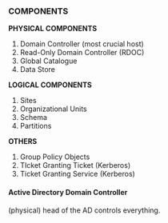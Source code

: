 <h3>COMPONENTS</h3>

**PHYSICAL COMPONENTS**
1. Domain Controller (most crucial host)
2. Read-Only Domain Controller (RDOC)
3. Global Catalogue
4. Data Store

**LOGICAL COMPONENTS**
1. Sites
2. Organizational Units
3. Schema
4. Partitions

**OTHERS**
1. Group Policy Objects
2. TIcket Granting Ticket (Kerberos)
3. Ticket Granting Service (Kerberos)





<h4>Active Directory Domain Controller</h4>
(physical)
head of the AD
controls everything.
